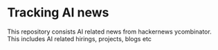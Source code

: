# Tracking AI news
This repository consists AI related news from hackernews ycombinator. This includes AI related hirings, projects, blogs etc
